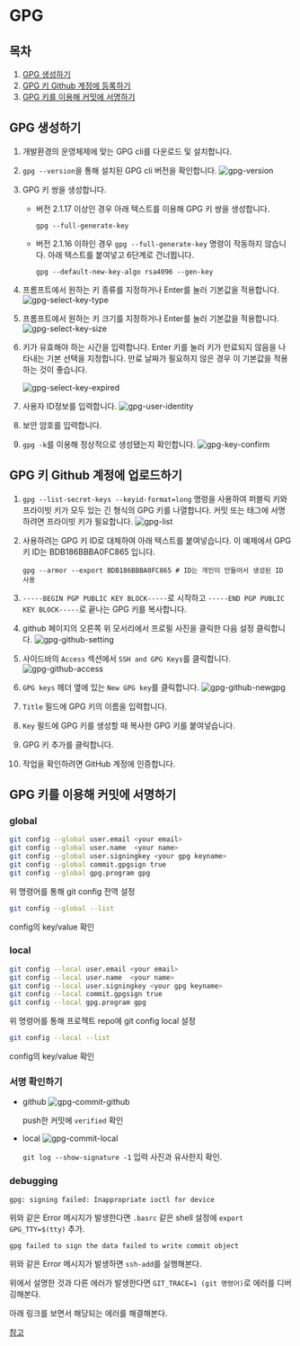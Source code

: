 # GPG

## 목차
1. [GPG 생성하기](#gpg-생성하기)
2. [GPG 키 Github 계정에 등록하기](#gpg-키-github-계정에-등록하기)
3. [GPG 키를 이용해 커밋에 서명하기](#gpg-키를-이용해-커밋에-서명하기)

## GPG 생성하기
1. 개발환경의 운영체제에 맞는 GPG cli를 다운로드 및 설치합니다.

2. `gpg --version`을 통해 설치된 GPG cli 버전을 확인합니다.
	![gpg-version](./images/gpg/create/gpg-version.jpg)

3. GPG 키 쌍을 생성합니다.
	* 버전 2.1.17 이상인 경우 아래 텍스트를 이용해 GPG 키 쌍을 생성합니다.
		```shell
		gpg --full-generate-key
		```
	* 버전 2.1.16 이하인 경우 `gpg --full-generate-key` 명령이 작동하지 않습니다. 아래 텍스트를 붙여넣고 6단계로 건너뜁니다.
		```shell
		gpg --default-new-key-algo rsa4096 --gen-key
		```
4. 프롬프트에서 원하는 키 종류를 지정하거나 Enter를 눌러 기본값을 적용합니다.
	![gpg-select-key-type](./images/gpg/create/gpg-select-key-type.jpg)

5. 프롬프트에서 원하는 키 크기를 지정하거나 Enter를 눌러 기본값을 적용합니다.
	![gpg-select-key-size](./images/gpg/create/gpg-select-key-size.jpg)

6. 키가 유효해야 하는 시간을 입력합니다. Enter 키를 눌러 키가 만료되지 않음을 나타내는 기본 선택을 지정합니다. 만료 날짜가 필요하지 않은 경우 이 기본값을 적용하는 것이 좋습니다.

	![gpg-select-key-expired](./images/gpg/create/gpg-select-key-expired.jpg)

7. 사용자 ID정보를 입력합니다.
	![gpg-user-identity](./images/gpg/create/gpg-user-identity.jpg)

8. 보안 암호를 입력합니다.

9.  `gpg -k`를 이용해 정상적으로 생성됐는지 확인합니다.
	![gpg-key-confirm](./images/gpg/create/gpg-key-confirm.jpg)

## GPG 키 Github 계정에 업로드하기
1. `gpg --list-secret-keys --keyid-format=long` 명령을 사용하여 퍼블릭 키와 프라이빗 키가 모두 있는 긴 형식의 GPG 키를 나열합니다. 커밋 또는 태그에 서명하려면 프라이빗 키가 필요합니다.
	![gpg-list](./images/gpg/upload/gpg-list.jpg)

2. 사용하려는 GPG 키 ID로 대체하여 아래 텍스트를 붙여넣습니다. 이 예제에서 GPG 키 ID는 BDB186BBBA0FC865 입니다.
	```
	gpg --armor --export BDB186BBBA0FC865 # ID는 개인이 만들어서 생성된 ID 사용
	```

3. `-----BEGIN PGP PUBLIC KEY BLOCK-----`로 시작하고 `-----END PGP PUBLIC KEY BLOCK-----`로 끝나는 GPG 키를 복사합니다.

4. github 페이지의 오른쪽 위 모서리에서 프로필 사진을 클릭한 다음 설정 클릭합니다.
   ![gpg-github-setting](./images/gpg/upload/gpg-github-setting.jpg)

5. 사이드바의 `Access` 섹션에서 `SSH and GPG Keys`를 클릭합니다.
	![gpg-github-access](./images/gpg/upload/gpg-github-access.jpg)

6. `GPG keys` 헤더 옆에 있는 `New GPG key`를 클릭합니다.
	![gpg-github-newgpg](./images/gpg/upload/gpg-github-newgpg.jpg)

7. `Title` 필드에 GPG 키의 이름을 입력합니다.

8. `Key` 필드에 GPG 키를 생성할 때 복사한 GPG 키를 붙여넣습니다.

9. GPG 키 추가를 클릭합니다.

10. 작업을 확인하려면 GitHub 계정에 인증합니다.

## GPG 키를 이용해 커밋에 서명하기
### global

```sh
git config --global user.email <your email>
git config --global user.name  <your name>
git config --global user.signingkey <your gpg keyname>
git config --global commit.gpgsign true
git config --global gpg.program gpg
```
위 명령어를 통해 git config 전역 설정

```sh
git config --global --list
```
config의 key/value 확인


### local

```sh
git config --local user.email <your email>
git config --local user.name  <your name>
git config --local user.signingkey <your gpg keyname>
git config --local commit.gpgsign true
git config --local gpg.program gpg
```
위 명령어를 통해 프로젝트 repo에 git config local 설정

```sh
git config --local --list
```
config의 key/value 확인

### 서명 확인하기
* github
	![gpg-commit-github](../common/images/gpg/commit/gpg-commit-github.jpg)

	push한 커밋에 `verified` 확인
* local
	![gpg-commit-local](../common/images/gpg/commit/gpg-commit-local.jpg)

	`git log --show-signature -1` 입력 사진과 유사한지 확인.

### debugging
```
gpg: signing failed: Inappropriate ioctl for device
```
위와 같은 Error 메시지가 발생한다면 `.basrc` 같은 shell 설정에 `export GPG_TTY=$(tty)` 추가.
```
gpg failed to sign the data failed to write commit object
```
위와 같은 Error 메시지가 발생하면 `ssh-add`를 실행해본다.


위에서 설명한 것과 다른 에러가  발생한다면 `GIT_TRACE=1 (git 명령어)`로 에러를 디버깅해본다.

아래 링크를 보면서 해당되는 에러를 해결해본다.

[참고](https://gist.github.com/paolocarrasco/18ca8fe6e63490ae1be23e84a7039374?permalink_comment_id=3825285)
